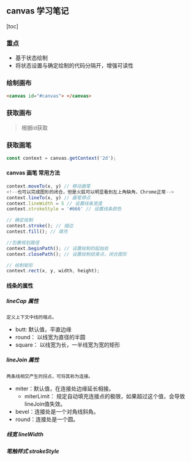 ## canvas 学习笔记

[toc]

### 重点
* 基于状态绘制
* 将状态设置与确定绘制的代码分隔开，增强可读性

### 绘制画布
``` html
<canvas id="#canvas"> </canvas>
```
### 获取画布
> 根据id获取

### 获取画笔
``` js
const context = canvas.getContext('2d');
```

#### canvas 画笔 常用方法

``` js
context.moveTo(x, y) // 移动画笔
<!--也可以完成图形的闭合，但是火狐可以明显看到左上角缺角，Chrome正常-->
context.lineTo(x, y) // 画笔停点
context.lineWidth = 5 // 设置线条宽度
context.strokeStyle = '#666' // 设置线条颜色

// 确定绘制
contest.stroke(); // 描边
contest.fill(); // 填充

//包裹规划路径
context.beginPath(); // 设置绘制的起始处
context.closePath(); // 设置绘制结束点，闭合图形

// 绘制矩形
context.rect(x, y, width, height);

```

#### 线条的属性

##### lineCap 属性
	定义上下文中线的端点。
	
* butt: 默认值，平直边缘
* round： 以线宽为直径的半圆
* square： 以线宽为长，一半线宽为宽的矩形

##### lineJoin 属性
	两条线相交产生的拐点，可将其称为连接。

* miter：默认值，在连接处边缘延长相接。
	* miterLimit： 规定自动填充连接点的极限，如果超过这个值，会导致lineJoin值失效。
* bevel：连接处是一个对角线斜角。
* round：连接处是一个圆。

##### 线宽 lineWidth

##### 笔触样式 strokeStyle 

